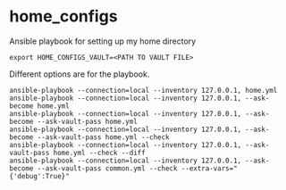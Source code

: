 # home_configs
Ansible playbook for setting up my home directory 

```
export HOME_CONFIGS_VAULT=<PATH TO VAULT FILE>

```

Different options are for the playbook.

```
ansible-playbook --connection=local --inventory 127.0.0.1, home.yml
ansible-playbook --connection=local --inventory 127.0.0.1, --ask-become home.yml
ansible-playbook --connection=local --inventory 127.0.0.1, --ask-become --ask-vault-pass home.yml
ansible-playbook --connection=local --inventory 127.0.0.1, --ask-become --ask-vault-pass home.yml --check
ansible-playbook --connection=local --inventory 127.0.0.1, --ask-vault-pass home.yml --check --diff
ansible-playbook --connection=local --inventory 127.0.0.1, --ask-become --ask-vault-pass common.yml --check --extra-vars="{'debug':True}"
```
